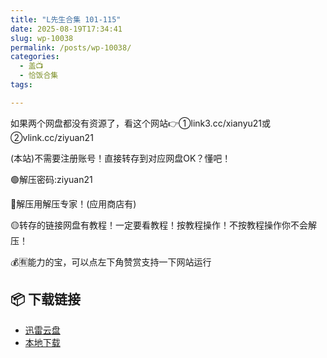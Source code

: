 ```yaml
---
title: "L先生合集 101-115"
date: 2025-08-19T17:34:41
slug: wp-10038
permalink: /posts/wp-10038/
categories:
  - 盖📺
  - 恰饭合集
tags:

---
```


如果两个网盘都没有资源了，看这个网站👉①link3.cc/xianyu21或②vlink.cc/ziyuan21

(本站)不需要注册账号！直接转存到对应网盘OK？懂吧！

🟢解压密码:ziyuan21

🔵解压用解压专家！(应用商店有)

🟡转存的链接网盘有教程！一定要看教程！按教程操作！不按教程操作你不会解压！

💰🈶能力的宝，可以点左下角赞赏支持一下网站运行

## 📦 下载链接
- [迅雷云盘](https://blziyuan21.com/pay-download/10038?key=e1aff72f2b&down_id=0)
- [本地下载](https://blziyuan21.com/pay-download/10038?key=e1aff72f2b&down_id=1)

